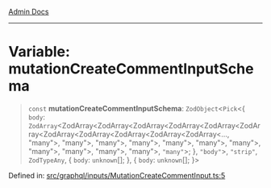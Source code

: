 [Admin Docs](/)

***

# Variable: mutationCreateCommentInputSchema

> `const` **mutationCreateCommentInputSchema**: `ZodObject`\<`Pick`\<\{ `body`: `ZodArray`\<ZodArray\<ZodArray\<ZodArray\<ZodArray\<ZodArray\<ZodArray\<ZodArray\<ZodArray\<ZodArray\<ZodArray\<ZodArray\<..., "many"\>, "many"\>, "many"\>, "many"\>, "many"\>, "many"\>, "many"\>, "many"\>, "many"\>, "many"\>, "many"\>, `"many"`\>; \}, `"body"`\>, `"strip"`, `ZodTypeAny`, \{ `body`: `unknown`[]; \}, \{ `body`: `unknown`[]; \}\>

Defined in: [src/graphql/inputs/MutationCreateCommentInput.ts:5](https://github.com/NishantSinghhhhh/talawa-api/blob/80d33ad4356836957a519774ac35d2e1e92179d5/src/graphql/inputs/MutationCreateCommentInput.ts#L5)
